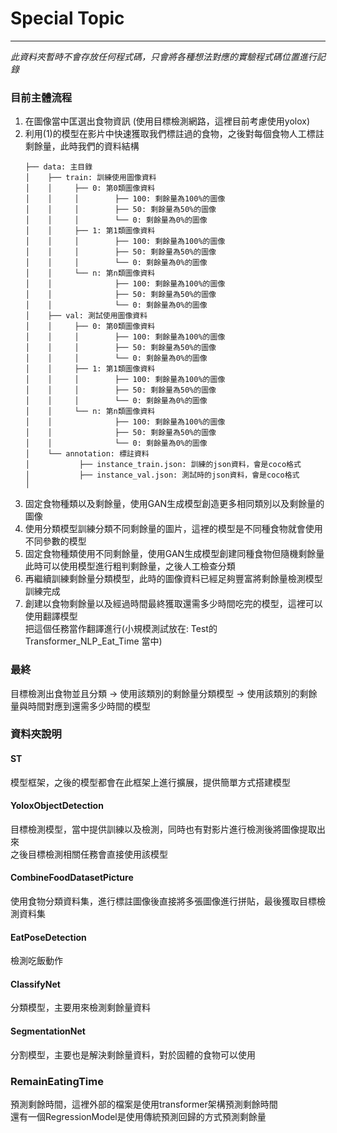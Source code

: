 # Special Topic

***
*此資料夾暫時不會存放任何程式碼，只會將各種想法對應的實驗程式碼位置進行記錄*

### 目前主體流程
1. 在圖像當中匡選出食物資訊 (使用目標檢測網路，這裡目前考慮使用yolox)
2. 利用(1)的模型在影片中快速獲取我們標註過的食物，之後對每個食物人工標註剩餘量，此時我們的資料結構
    ```
   ├── data: 主目錄
    │    ├── train: 訓練使用圖像資料
    │    │     ├── 0: 第0類圖像資料
    │    │     │        ├── 100: 剩餘量為100%的圖像
    │    │     │        ├── 50: 剩餘量為50%的圖像
    │    │     │        └── 0: 剩餘量為0%的圖像
    │    │     ├── 1: 第1類圖像資料
    │    │     │        ├── 100: 剩餘量為100%的圖像
    │    │     │        ├── 50: 剩餘量為50%的圖像
    │    │     │        └── 0: 剩餘量為0%的圖像
    │    │     └── n: 第n類圖像資料
    │    │              ├── 100: 剩餘量為100%的圖像
    │    │              ├── 50: 剩餘量為50%的圖像
    │    │              └── 0: 剩餘量為0%的圖像
    │    ├── val: 測試使用圖像資料
    │    │     ├── 0: 第0類圖像資料
    │    │     │        ├── 100: 剩餘量為100%的圖像
    │    │     │        ├── 50: 剩餘量為50%的圖像
    │    │     │        └── 0: 剩餘量為0%的圖像
    │    │     ├── 1: 第1類圖像資料
    │    │     │        ├── 100: 剩餘量為100%的圖像
    │    │     │        ├── 50: 剩餘量為50%的圖像
    │    │     │        └── 0: 剩餘量為0%的圖像
    │    │     └── n: 第n類圖像資料
    │    │              ├── 100: 剩餘量為100%的圖像
    │    │              ├── 50: 剩餘量為50%的圖像
    │    │              └── 0: 剩餘量為0%的圖像
    │    └── annotation: 標註資料
    │           ├── instance_train.json: 訓練的json資料，會是coco格式
    │           ├── instance_val.json: 測試時的json資料，會是coco格式
    │ 
   ```
3. 固定食物種類以及剩餘量，使用GAN生成模型創造更多相同類別以及剩餘量的圖像
4. 使用分類模型訓練分類不同剩餘量的圖片，這裡的模型是不同種食物就會使用不同參數的模型
5. 固定食物種類使用不同剩餘量，使用GAN生成模型創建同種食物但隨機剩餘量\
   此時可以使用模型進行粗判剩餘量，之後人工檢查分類
6. 再繼續訓練剩餘量分類模型，此時的圖像資料已經足夠豐富將剩餘量檢測模型訓練完成
7. 創建以食物剩餘量以及經過時間最終獲取還需多少時間吃完的模型，這裡可以使用翻譯模型\
   把這個任務當作翻譯進行(小規模測試放在: Test的Transformer_NLP_Eat_Time 當中)

### 最終
目標檢測出食物並且分類 -> 使用該類別的剩餘量分類模型 -> 使用該類別的剩餘量與時間對應到還需多少時間的模型


### 資料夾說明
#### ST
模型框架，之後的模型都會在此框架上進行擴展，提供簡單方式搭建模型

#### YoloxObjectDetection
目標檢測模型，當中提供訓練以及檢測，同時也有對影片進行檢測後將圖像提取出來\
之後目標檢測相關任務會直接使用該模型

#### CombineFoodDatasetPicture
使用食物分類資料集，進行標註圖像後直接將多張圖像進行拼貼，最後獲取目標檢測資料集

#### EatPoseDetection
檢測吃飯動作

#### ClassifyNet
分類模型，主要用來檢測剩餘量資料

#### SegmentationNet
分割模型，主要也是解決剩餘量資料，對於固體的食物可以使用

### RemainEatingTime
預測剩餘時間，這裡外部的檔案是使用transformer架構預測剩餘時間\
還有一個RegressionModel是使用傳統預測回歸的方式預測剩餘量
